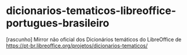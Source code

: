 # dicionarios-tematicos-libreoffice-portugues-brasileiro
[rascunho] Mirror não oficial dos Dicionários temáticos do LibreOffice de https://pt-br.libreoffice.org/projetos/dicionarios-tematicos/
